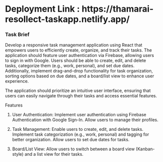 <h1>Deployment Link : https://thamarai-resollect-taskapp.netlify.app/ </h1>
<h3>Task Brief</h3>
Develop a responsive task management application using React that empowers users to efficiently create, organize, and track their tasks. The application should feature user authentication via Firebase, allowing users to sign in with Google. Users should be able to create, edit, and delete tasks, categorize them (e.g., work, personal), and set due dates. Additionally, implement drag-and-drop functionality for task organization, sorting options based on due dates, and a board/list view to enhance user experience.

The application should prioritize an intuitive user interface, ensuring that users can easily navigate through their tasks and access essential features.

Features
1. User Authentication:
Implement user authentication using Firebase Authentication with Google Sign-In.
Allow users to manage their profiles.

2. Task Management:
Enable users to create, edit, and delete tasks.
Implement task categorization (e.g., work, personal) and tagging for better organization.
Allow users to set due dates for tasks.

3. Board/List View:
Allow users to switch between a board view (Kanban-style) and a list view for their tasks.
